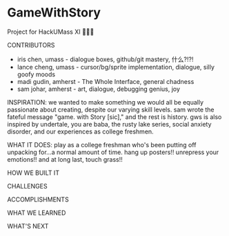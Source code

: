 # GameWithStory
Project for HackUMass XI 🦣🥳🎈 

CONTRIBUTORS
* iris chen, umass - dialogue boxes, github/git mastery, 什么?!?!
* lance cheng, umass - cursor/bg/sprite implementation, dialogue, silly goofy moods
* madi gudin, amherst - The Whole Interface, general chadness
* sam johar, amherst - art, dialogue, debugging genius, joy

INSPIRATION:
we wanted to make something we would all be equally passionate about creating, despite our varying skill levels. sam wrote the fateful message "game. with Story [sic]," and the rest is history. gws is also inspired by undertale, you are baba, the rusty lake series, social anxiety disorder, and our experiences as college freshmen.

WHAT IT DOES:
play as a college freshman who's been putting off unpacking for...a normal amount of time. hang up posters!! unrepress your emotions!! and at long last, touch grass!!

HOW WE BUILT IT

CHALLENGES

ACCOMPLISHMENTS

WHAT WE LEARNED

WHAT'S NEXT
